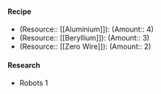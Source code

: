 #### Recipe
- (Resource:: [[Aluminium]]): (Amount:: 4)
- (Resource:: [[Beryllium]]): (Amount:: 3)
- (Resource:: [[Zero Wire]]): (Amount:: 2)

#### Research
- Robots 1